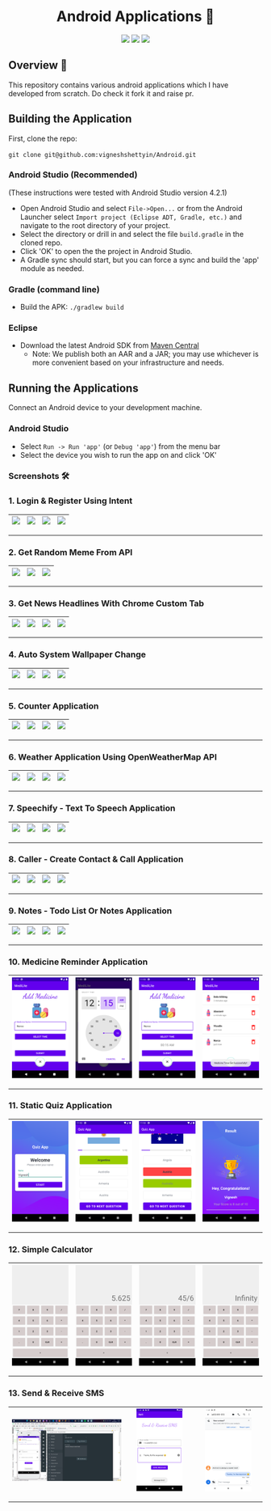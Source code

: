 <h1 align="center">Android Applications 📱</h1> 

<p align="center">
<img src="https://img.shields.io/badge/Built%20using-Android Studio-1f425f.svg">
<img src="https://travis-ci.org/fossasia/badge-magic-android.svg?branch=development">
<img src="https://img.shields.io/badge/Made%20with-Kotlin-1f425f.svg">
</p>

## Overview 📝
This repository contains various android applications which I have developed from scratch. Do check it fork it and raise pr.

## Building the Application

First, clone the repo:

`git clone git@github.com:vigneshshettyin/Android.git`

### Android Studio (Recommended)

(These instructions were tested with Android Studio version 4.2.1)

* Open Android Studio and select `File->Open...` or from the Android Launcher select `Import project (Eclipse ADT, Gradle, etc.)` and navigate to the root directory of your project.
* Select the directory or drill in and select the file `build.gradle` in the cloned repo.
* Click 'OK' to open the the project in Android Studio.
* A Gradle sync should start, but you can force a sync and build the 'app' module as needed.

### Gradle (command line)

* Build the APK: `./gradlew build`

### Eclipse

* Download the latest Android SDK from [Maven Central](http://repo1.maven.org/maven2/io/keen/keen-client-api-android)
  * Note: We publish both an AAR and a JAR; you may use whichever is more convenient based on your infrastructure and needs.


## Running the Applications

Connect an Android device to your development machine.

### Android Studio

* Select `Run -> Run 'app'` (or `Debug 'app'`) from the menu bar
* Select the device you wish to run the app on and click 'OK'

### Screenshots 🛠️

### 1. Login & Register Using Intent

|<img src="https://raw.githubusercontent.com/vigneshshettyin/Open-Source-Android/main/res/loginRegister/Screenshot_1621322801.png" width="100%"> |<img src="https://raw.githubusercontent.com/vigneshshettyin/Open-Source-Android/main/res/loginRegister/Screenshot_1621322812.png" width="100%">| <img src="https://raw.githubusercontent.com/vigneshshettyin/Open-Source-Android/main/res/loginRegister/Screenshot_1621322832.png" width="100%"> |<img src="https://raw.githubusercontent.com/vigneshshettyin/Open-Source-Android/main/res/loginRegister/Screenshot_1621322847.png" width="100%">|
|:-------------------------:|:-------------------------:|:-------------------------:|:-------------------------:|

<hr/>

### 2. Get Random Meme From API

|<img src="https://raw.githubusercontent.com/vigneshshettyin/Open-Source-Android/main/res/memeReddit/Screenshot_1621323068.png" width="100%"> |<img src="https://raw.githubusercontent.com/vigneshshettyin/Open-Source-Android/main/res/memeReddit/Screenshot_1621323076.png" width="100%">| <img src="https://raw.githubusercontent.com/vigneshshettyin/Open-Source-Android/main/res/memeReddit/Screenshot_1621323170.png" width="100%"> |
|:-------------------------:|:-------------------------:|:-------------------------:|

<hr/>

### 3. Get News Headlines With Chrome Custom Tab

|<img src="https://raw.githubusercontent.com/vigneshshettyin/Open-Source-Android/main/res/newsAPIBased/Screenshot_1621323392.png" width="100%"> |<img src="https://raw.githubusercontent.com/vigneshshettyin/Open-Source-Android/main/res/newsAPIBased/Screenshot_1621323439.png" width="100%">| <img src="https://raw.githubusercontent.com/vigneshshettyin/Open-Source-Android/main/res/newsAPIBased/Screenshot_1621323465.png" width="100%"> |<img src="https://raw.githubusercontent.com/vigneshshettyin/Open-Source-Android/main/res/newsAPIBased/Screenshot_1621323471.png" width="100%">|
|:-------------------------:|:-------------------------:|:-------------------------:|:-------------------------:|

<hr/>

### 4. Auto System Wallpaper Change

|<img src="https://raw.githubusercontent.com/vigneshshettyin/Open-Source-Android/main/res/imageAutoSet/Screenshot_1621337960.png" width="100%"> |<img src="https://raw.githubusercontent.com/vigneshshettyin/Open-Source-Android/main/res/imageAutoSet/Screenshot_1621337979.png" width="100%">| <img src="https://raw.githubusercontent.com/vigneshshettyin/Open-Source-Android/main/res/imageAutoSet/Screenshot_1621338050.png" width="100%"> |<img src="https://raw.githubusercontent.com/vigneshshettyin/Open-Source-Android/main/res/imageAutoSet/Screenshot_1621338065.png" width="100%">|
|:-------------------------:|:-------------------------:|:-------------------------:|:-------------------------:|

<hr/>


### 5. Counter Application

|<img src="https://raw.githubusercontent.com/vigneshshettyin/Open-Source-Android/main/res/counterApplication/Screenshot_1621514888.png" width="100%"> |<img src="https://raw.githubusercontent.com/vigneshshettyin/Open-Source-Android/main/res/counterApplication/Screenshot_1621514902.png" width="100%">| <img src="https://raw.githubusercontent.com/vigneshshettyin/Open-Source-Android/main/res/counterApplication/Screenshot_1621514906.png" width="100%"> |<img src="https://raw.githubusercontent.com/vigneshshettyin/Open-Source-Android/main/res/counterApplication/Screenshot_1621514912.png" width="100%">|
|:-------------------------:|:-------------------------:|:-------------------------:|:-------------------------:|

<hr/>

### 6. Weather Application Using OpenWeatherMap API

|<img src="https://raw.githubusercontent.com/vigneshshettyin/Open-Source-Android/main/res/getTempApp/Screenshot_1621608959.png" width="100%"> |<img src="https://raw.githubusercontent.com/vigneshshettyin/Open-Source-Android/main/res/getTempApp/Screenshot_1621608962.png" width="100%">| <img src="https://raw.githubusercontent.com/vigneshshettyin/Open-Source-Android/main/res/getTempApp/Screenshot_1621609012.png" width="100%"> |<img src="https://raw.githubusercontent.com/vigneshshettyin/Open-Source-Android/main/res/getTempApp/Screenshot_1621609019.png" width="100%">|
|:-------------------------:|:-------------------------:|:-------------------------:|:-------------------------:|

<hr/>


### 7. Speechify - Text To Speech Application 

|<img src="https://raw.githubusercontent.com/vigneshshettyin/Open-Source-Android/main/res/speechify/Screenshot_1621608391.png" width="100%"> |<img src="https://raw.githubusercontent.com/vigneshshettyin/Open-Source-Android/main/res/speechify/Screenshot_1621608409.png" width="100%">| <img src="https://raw.githubusercontent.com/vigneshshettyin/Open-Source-Android/main/res/speechify/Screenshot_1621608443.png" width="100%"> |<img src="https://raw.githubusercontent.com/vigneshshettyin/Open-Source-Android/main/res/speechify/Screenshot_1621608452.png" width="100%">|
|:-------------------------:|:-------------------------:|:-------------------------:|:-------------------------:|

<hr/>


### 8. Caller - Create Contact & Call Application 

|<img src="https://raw.githubusercontent.com/vigneshshettyin/Open-Source-Android/main/res/contactApp/Screenshot_1622020351.png" width="100%"> |<img src="https://raw.githubusercontent.com/vigneshshettyin/Open-Source-Android/main/res/contactApp/Screenshot_1622020928.png" width="100%">| <img src="https://raw.githubusercontent.com/vigneshshettyin/Open-Source-Android/main/res/contactApp/Screenshot_1622020936.png" width="100%"> |<img src="https://raw.githubusercontent.com/vigneshshettyin/Open-Source-Android/main/res/contactApp/Screenshot_1622020953.png" width="100%">|
|:-------------------------:|:-------------------------:|:-------------------------:|:-------------------------:|

<hr/>

### 9. Notes - Todo List Or Notes Application 

|<img src="https://raw.githubusercontent.com/vigneshshettyin/Open-Source-Android/main/res/notesApp/Screenshot_1623050291.png" width="100%"> |<img src="https://raw.githubusercontent.com/vigneshshettyin/Open-Source-Android/main/res/notesApp/Screenshot_1623050310.png" width="100%">| <img src="https://raw.githubusercontent.com/vigneshshettyin/Open-Source-Android/main/res/notesApp/Screenshot_1623050342.png" width="100%"> |<img src="https://raw.githubusercontent.com/vigneshshettyin/Open-Source-Android/main/res/notesApp/Screenshot_1623050346.png" width="100%">|
|:-------------------------:|:-------------------------:|:-------------------------:|:-------------------------:|

<hr/>

### 10. Medicine Reminder Application

|<img src="https://raw.githubusercontent.com/vigneshshettyin/Android/main/res/medicine/Screenshot_1623350624.png" width="100%"> |<img src="https://raw.githubusercontent.com/vigneshshettyin/Android/main/res/medicine/Screenshot_1623350647.png" width="100%">| <img src="https://raw.githubusercontent.com/vigneshshettyin/Android/main/res/medicine/Screenshot_1623350652.png" width="100%"> |<img src="https://raw.githubusercontent.com/vigneshshettyin/Android/main/res/medicine/Screenshot_1623350655.png" width="100%">|
|:-------------------------:|:-------------------------:|:-------------------------:|:-------------------------:|

<hr/>

### 11. Static Quiz Application

|<img src="https://raw.githubusercontent.com/vigneshshettyin/Android/main/res/quiz/Screenshot_1623480805.png" width="100%"> |<img src="https://raw.githubusercontent.com/vigneshshettyin/Android/main/res/quiz/Screenshot_1623480835.png" width="100%">| <img src="https://raw.githubusercontent.com/vigneshshettyin/Android/main/res/quiz/Screenshot_1623480844.png" width="100%"> |<img src="https://raw.githubusercontent.com/vigneshshettyin/Android/main/res/quiz/Screenshot_1623480886.png" width="100%">|
|:-------------------------:|:-------------------------:|:-------------------------:|:-------------------------:|

<hr/>

### 12. Simple Calculator

|<img src="https://raw.githubusercontent.com/vigneshshettyin/Android/main/res/calc/Screenshot_1623481061.png" width="100%"> |<img src="https://raw.githubusercontent.com/vigneshshettyin/Android/main/res/calc/Screenshot_1623481068.png" width="100%">| <img src="https://raw.githubusercontent.com/vigneshshettyin/Android/main/res/calc/Screenshot_1623481077.png" width="100%"> |<img src="https://raw.githubusercontent.com/vigneshshettyin/Android/main/res/calc/Screenshot_1623481092.png" width="100%">|
|:-------------------------:|:-------------------------:|:-------------------------:|:-------------------------:|

<hr/>

### 13. Send & Receive SMS

|<img src="https://raw.githubusercontent.com/vigneshshettyin/Android/main/res/sms/Screenshot%202021-06-26%20114740.png" width="100%"> |<img src="https://raw.githubusercontent.com/vigneshshettyin/Android/main/res/sms/Screenshot_1624688356.png" width="75%">| <img src="https://raw.githubusercontent.com/vigneshshettyin/Android/main/res/sms/Screenshot_1624688369.png" width="75%"> |
|:-------------------------:|:-------------------------:|:-------------------------:|

<hr/>
